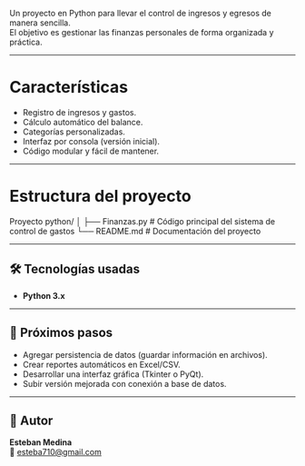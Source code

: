 Un proyecto en Python para llevar el control de ingresos y egresos de manera sencilla.  
El objetivo es gestionar las finanzas personales de forma organizada y práctica.

---

# Características
- Registro de ingresos y gastos.
- Cálculo automático del balance.
- Categorías personalizadas.
- Interfaz por consola (versión inicial).
- Código modular y fácil de mantener.

---

# Estructura del proyecto
Proyecto python/
│
├── Finanzas.py      # Código principal del sistema de control de gastos
└── README.md        # Documentación del proyecto

---

## 🛠️ Tecnologías usadas
- **Python 3.x**

---

## 📖 Próximos pasos
- Agregar persistencia de datos (guardar información en archivos).
- Crear reportes automáticos en Excel/CSV.
- Desarrollar una interfaz gráfica (Tkinter o PyQt).
- Subir versión mejorada con conexión a base de datos.

---

## 👤 Autor
**Esteban Medina**  
📧 esteba710@gmail.com  
